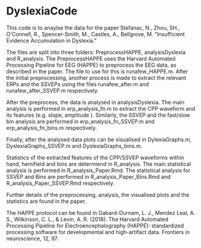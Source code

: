 # DyslexiaCode
This code is to anaylse the data for the paper Stefanac, N., Zhou, SH., O'Connell, R., Spencer-Smith, M., Castles, A., Bellgrove, M. "Insufficient Evidence Accumulation in Dyslexia." 

The files are split into three folders: PreprocessHAPPE, analysisDyslexia and R_analysis.
The PreprocessHAPPE uses the Harvard Automated Processing Pipeline for EEG (HAPPE) to preprocess the EEG data, as described in the paper. The file to use for this is runafew_HAPPE.m. After the initial preprocessing, another process is made to extract the relevant ERPs and the SSVEPs using the files runafew_after.m and runafew_after_SSVEP.m respectively. 

After the preprocess, the data is analysed in analysisDyslexia. The main analysis is performed in erp_analysis_fn.m to extract the CPP waveform and its features (e.g. slope, amplitude ). Similarly, the SSVEP and the fast/slow bin analysis are performed in erp_analysis_fn_SSVEP.m and erp_analysis_fn_bins.m respectively. 

Finally, after the analysed data plots can be visualised in DylexiaGraphs.m, DyslexiaGraphs_SSVEP.m and DyslexiaGraphs_bins.m. 

Statistics of the extracted features of the CPP/SSVEP waveforms within hand, hemifield and bins are determiend in R_analysis. The main statistical analysis is performed in R_analysis_Paper.Rmd. The statistical analysis for SSVEP and Bins are performed in R_analysis_Paper_Bins.Rmd and R_analysis_Paper_SSVEP.Rmd respectively. 

Further details of the preprocessing, analysis, the visualised plots and the statistics are found in the paper. 

The HAPPE protocol can be found in 
Gabard-Durnam, L. J., Mendez Leal, A. S., Wilkinson, C. L., & Levin, A. R. (2018). The Harvard Automated Processing Pipeline for Electroencephalography (HAPPE): standardized processing software for developmental and high-artifact data. Frontiers in neuroscience, 12, 97.

